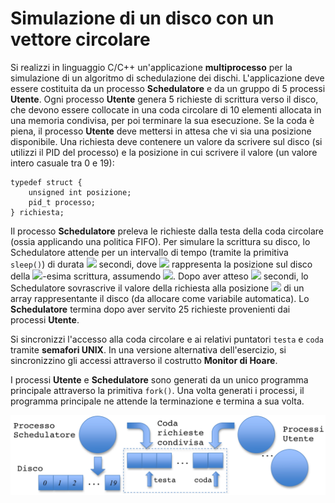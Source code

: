 Simulazione di un disco con un vettore circolare
================================================

Si realizzi in linguaggio C/C++ un'applicazione **multiprocesso** per la
simulazione di un algoritmo di schedulazione dei dischi. L'applicazione
deve essere costituita da un processo **Schedulatore** e da un gruppo di
5 processi **Utente**. Ogni processo **Utente** genera 5 richieste di
scrittura verso il disco, che devono essere collocate in una coda
circolare di 10 elementi allocata in una memoria condivisa, per poi
terminare la sua esecuzione. Se la coda è piena, il processo **Utente**
deve mettersi in attesa che vi sia una posizione disponibile. Una
richiesta deve contenere un valore da scrivere sul disco (si utilizzi il
PID del processo) e la posizione in cui scrivere il valore (un valore
intero casuale tra 0 e 19):


    typedef struct {
        unsigned int posizione;
        pid_t processo;
    } richiesta;

Il processo **Schedulatore** preleva le richieste dalla testa della coda
circolare (ossia applicando una politica FIFO). Per simulare la
scrittura su disco, lo Schedulatore attende per un intervallo di tempo
(tramite la primitiva `sleep()`) di durata <img src="https://render.githubusercontent.com/render/math?math=t_i = | p_i - p_{i-1} |">
secondi, dove <img src="https://render.githubusercontent.com/render/math?math=p_i"> rappresenta la posizione sul disco della <img src="https://render.githubusercontent.com/render/math?math=i">-esima
scrittura, assumendo <img src="https://render.githubusercontent.com/render/math?math=p_0=0">. Dopo aver atteso <img src="https://render.githubusercontent.com/render/math?math=t_i"> secondi, lo
Schedulatore sovrascrive il valore della richiesta alla posizione <img src="https://render.githubusercontent.com/render/math?math=p_i">
di un array rappresentante il disco (da allocare come variabile
automatica). Lo **Schedulatore** termina dopo aver servito 25 richieste
provenienti dai processi **Utente**.

Si sincronizzi l'accesso alla coda circolare e ai relativi puntatori
`testa` e `coda` tramite **semafori UNIX**. In una versione alternativa
dell'esercizio, si sincronizzino gli accessi attraverso il costrutto
**Monitor di Hoare**.

I processi **Utente** e **Schedulatore** sono generati da un unico
programma principale attraverso la primitiva `fork()`. Una volta
generati i processi, il programma principale ne attende la terminazione
e termina a sua volta.

![image](/images/ambiente_globale/produttore_consumatore/simulazione_di_un_disco_con_un_vettore_circolare.png)
